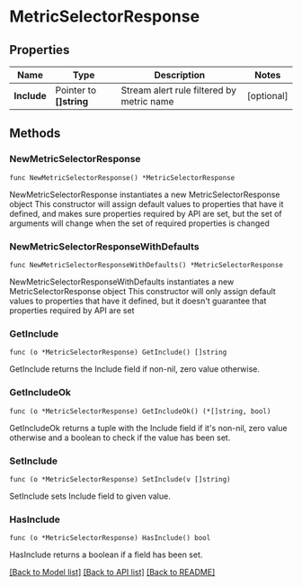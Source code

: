 # MetricSelectorResponse

## Properties

Name | Type | Description | Notes
------------ | ------------- | ------------- | -------------
**Include** | Pointer to **[]string** | Stream alert rule filtered by metric name | [optional] 

## Methods

### NewMetricSelectorResponse

`func NewMetricSelectorResponse() *MetricSelectorResponse`

NewMetricSelectorResponse instantiates a new MetricSelectorResponse object
This constructor will assign default values to properties that have it defined,
and makes sure properties required by API are set, but the set of arguments
will change when the set of required properties is changed

### NewMetricSelectorResponseWithDefaults

`func NewMetricSelectorResponseWithDefaults() *MetricSelectorResponse`

NewMetricSelectorResponseWithDefaults instantiates a new MetricSelectorResponse object
This constructor will only assign default values to properties that have it defined,
but it doesn't guarantee that properties required by API are set

### GetInclude

`func (o *MetricSelectorResponse) GetInclude() []string`

GetInclude returns the Include field if non-nil, zero value otherwise.

### GetIncludeOk

`func (o *MetricSelectorResponse) GetIncludeOk() (*[]string, bool)`

GetIncludeOk returns a tuple with the Include field if it's non-nil, zero value otherwise
and a boolean to check if the value has been set.

### SetInclude

`func (o *MetricSelectorResponse) SetInclude(v []string)`

SetInclude sets Include field to given value.

### HasInclude

`func (o *MetricSelectorResponse) HasInclude() bool`

HasInclude returns a boolean if a field has been set.


[[Back to Model list]](../README.md#documentation-for-models) [[Back to API list]](../README.md#documentation-for-api-endpoints) [[Back to README]](../README.md)



